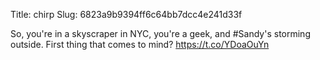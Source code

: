 Title: chirp
Slug: 6823a9b9394ff6c64bb7dcc4e241d33f

So, you're in a skyscraper in NYC, you're a geek, and #Sandy's storming outside. First thing that comes to mind? <a href="https://t.co/YDoaOuYn">https://t.co/YDoaOuYn</a>
